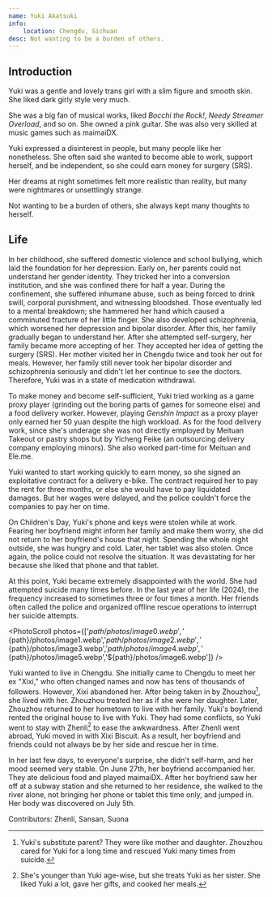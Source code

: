 ```yaml
---
name: Yuki Akatsuki
info:
    location: Chengdu, Sichuan
desc: Not wanting to be a burden of others.
---
```


## Introduction

Yuki was a gentle and lovely trans girl with a slim figure and smooth skin.
She liked dark girly style very much.

She was a big fan of musical works, liked *Bocchi the Rock!*, *Needy Streamer Overload*, and so on.
She owned a pink guitar. She was also very skilled at music games such as maimaiDX.

Yuki expressed a disinterest in people, but many people like her nonetheless. She often said she wanted to become able to work, support herself, and be independent, so she could earn money for surgery (SRS).

Her dreams at night sometimes felt more realistic than reality, but many were nightmares or unsettlingly strange.

Not wanting to be a burden of others, she always kept many thoughts to herself.

## Life

In her childhood, she suffered domestic violence and school bullying, which laid the foundation for her depression.
Early on, her parents could not understand her gender identity. They tricked her into a conversion institution, and she was confined there for half a year.
During the confinement, she suffered inhumane abuse, such as being forced to drink swill, corporal punishment, and witnessing bloodshed.
Those eventually led to a mental breakdown; she hammered her hand which caused a comminuted fracture of her little finger.
She also developed schizophrenia, which worsened her depression and bipolar disorder.
After this, her family gradually began to understand her.
After she attempted self-surgery, her family became more accepting of her.
They accepted her idea of getting the surgery (SRS).
Her mother visited her in Chengdu twice and took her out for meals. However, her family still never took her bipolar disorder and schizophrenia seriously and didn't let her continue to see the doctors. 
Therefore, Yuki was in a state of medication withdrawal.

To make money and become self-sufficient, Yuki tried working as a game proxy player (grinding out the boring parts of games for someone else) and a food delivery worker.
However, playing *Genshin Impact* as a proxy player only earned her 50 yuan despite the high workload.
As for the food delivery work, since she's underage she was not directly employed by Meituan Takeout or pastry shops but by Yicheng Feike (an outsourcing delivery company employing minors).
She also worked part-time for Meituan and Ele.me.

Yuki wanted to start working quickly to earn money, so she signed an exploitative contract for a delivery e-bike.
The contract required her to pay the rent for three months, or else she would have to pay liquidated damages.
But her wages were delayed, and the police couldn't force the companies to pay her on time.

On Children's Day, Yuki's phone and keys were stolen while at work.
Fearing her boyfriend might inform her family and make them worry, she did not return to her boyfriend's house that night.
Spending the whole night outside, she was hungry and cold.
Later, her tablet was also stolen.
Once again, the police could not resolve the situation.
It was devastating for her because she liked that phone and that tablet.

At this point, Yuki became extremely disappointed with the world.
She had attempted suicide many times before.
In the last year of her life (2024), the frequency increased to sometimes three or four times a month.
Her friends often called the police and organized offline rescue operations to interrupt her suicide attempts.

<PhotoScroll photos={['${path}/photos/image0.webp','${path}/photos/image1.webp','${path}/photos/image2.webp','${path}/photos/image3.webp','${path}/photos/image4.webp','${path}/photos/image5.webp','${path}/photos/image6.webp']} />

Yuki wanted to live in Chengdu. She initially came to Chengdu to meet her ex "Xixi," who often changed names and now has tens of thousands of followers. However, Xixi abandoned her.
After being taken in by Zhouzhou[^1], she lived with her. Zhouzhou treated her as if she were her daughter.
Later, Zhouzhou returned to her hometown to live with her family.
Yuki's boyfriend rented the original house to live with Yuki.
They had some conflicts, so Yuki went to stay with Zhenli[^2] to ease the awkwardness.
After Zhenli went abroad, Yuki moved in with Xixi Biscuit.
As a result, her boyfriend and friends could not always be by her side and rescue her in time.

In her last few days, to everyone's surprise, she didn't self-harm, and her mood seemed very stable.
On June 27th, her boyfriend accompanied her. They ate delicious food and played maimaiDX.
After her boyfriend saw her off at a subway station and she returned to her residence, she walked to the river alone, not bringing her phone or tablet this time only, and jumped in.
Her body was discovered on July 5th.

Contributors: Zhenli, Sansan, Suona

[^1]: Yuki's substitute parent? They were like mother and daughter. Zhouzhou cared for Yuki for a long time and rescued Yuki many times from suicide.

[^2]: She's younger than Yuki age-wise, but she treats Yuki as her sister. She liked Yuki a lot, gave her gifts, and cooked her meals.
